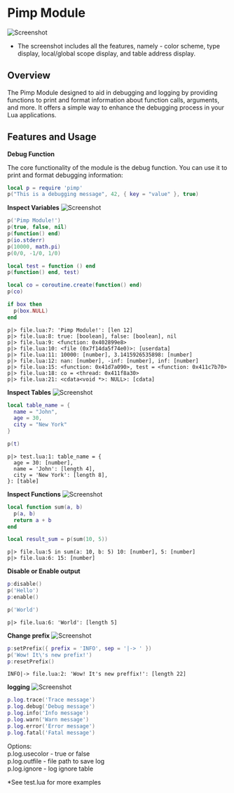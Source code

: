# Pimp Module
![Screenshot](https://github.com/uriid1/pimp-lua/blob/main/screenshots/pimp.png)
* The screenshot includes all the features, namely - color scheme, type display, local/global scope display, and table address display.

## Overview
The Pimp Module designed to aid in debugging and logging by providing functions to print and format information about function calls, arguments, and more. It offers a simple way to enhance the debugging process in your Lua applications.

## Features and Usage
**Debug Function**

The core functionality of the module is the debug function. You can use it to print and format debugging information:

```lua
local p = require 'pimp'
p("This is a debugging message", 42, { key = "value" }, true)
```

**Inspect Variables**
![Screenshot](https://github.com/uriid1/pimp-lua/blob/main/screenshots/inspect_variables.png)

```lua
p('Pimp Module!')
p(true, false, nil)
p(function() end)
p(io.stderr)
p(10000, math.pi)
p(0/0, -1/0, 1/0)

local test = function () end
p(function() end, test)

local co = coroutine.create(function() end)
p(co)

if box then
  p(box.NULL)
end
```
```
p|> file.lua:7: 'Pimp Module!': [len 12]
p|> file.lua:8: true: [boolean], false: [boolean], nil
p|> file.lua:9: <function: 0x402899e8>
p|> file.lua:10: <file (0x7f14da5f74e0)>: [userdata]
p|> file.lua:11: 10000: [number], 3.1415926535898: [number]
p|> file.lua:12: nan: [number], -inf: [number], inf: [number]
p|> file.lua:15: <function: 0x41d7a090>, test = <function: 0x411c7b70>
p|> file.lua:18: co = <thread: 0x411f8a30>
p|> file.lua:21: <cdata<void *>: NULL>: [cdata]
```

**Inspect Tables**
![Screenshot](https://github.com/uriid1/pimp-lua/blob/main/screenshots/inspect_tables.png)

```lua
local table_name = {
  name = "John",
  age = 30,
  city = "New York"
}

p(t)
```
```
p|> test.lua:1: table_name = {
  age = 30: [number],
  name = 'John': [length 4],
  city = 'New York': [length 8],
}: [table]
```

**Inspect Functions**
![Screenshot](https://github.com/uriid1/pimp-lua/blob/main/screenshots/inspect_functions.png)

```lua
local function sum(a, b)
  p(a, b)
  return a + b
end

local result_sum = p(sum(10, 5))
```
```
p|> file.lua:5 in sum(a: 10, b: 5) 10: [number], 5: [number]
p|> file.lua:6: 15: [number]
```

**Disable or Enable output**
```lua
p:disable()
p('Hello')
p:enable()

p('World')
```
```
p|> file.lua:6: 'World': [length 5]
```

**Change prefix**
![Screenshot](https://github.com/uriid1/pimp-lua/blob/main/screenshots/new_prefix.png)

```lua
p:setPrefix({ prefix = 'INFO', sep = '|-> ' })
p('Wow! It\'s new prefix!')
p:resetPrefix()
```
```
INFO|-> file.lua:2: 'Wow! It's new preffix!': [length 22]
```

**logging**
![Screenshot](https://github.com/uriid1/pimp-lua/blob/main/screenshots/log.png)

```lua
p.log.trace('Trace message')
p.log.debug('Debug message')
p.log.info('Info message')
p.log.warn('Warn message')
p.log.error('Error message')
p.log.fatal('Fatal message')
```

Options: </br>
p.log.usecolor - true or false </br>
p.log.outfile - file path to save log </br>
p.log.ignore - log ignore table </br>

*See test.lua for more examples
